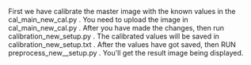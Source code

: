 First we have calibrate the master image with the known values in the cal_main_new_cal.py .
You need to upload the image in cal_main_new_cal.py .
After you have made the changes, then run calibration_new_setup.py .
The calibrated values will be saved in calibration_new_setup.txt .
After the  values have got saved, then  RUN preprocess_new__setup.py .
You'll get the result image being displayed.
